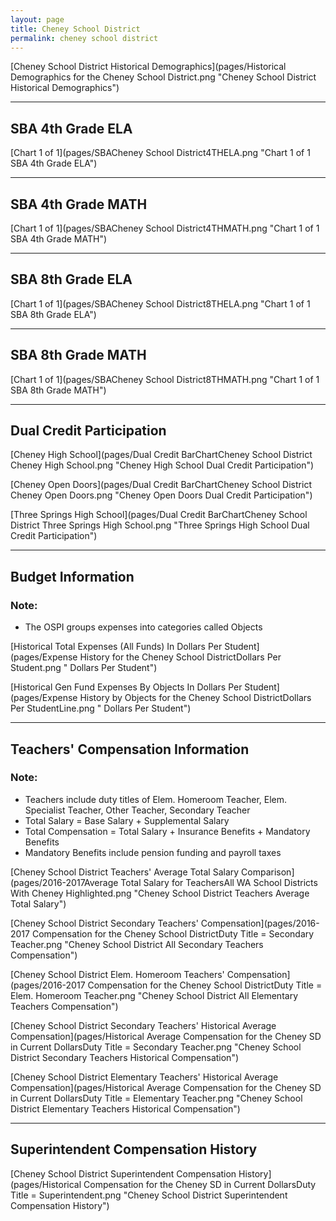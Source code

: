 ```yaml
---
layout: page
title: Cheney School District
permalink: cheney school district
---
```



[Cheney School District Historical Demographics](pages/Historical Demographics for the Cheney School District.png "Cheney School District Historical Demographics")

___

## SBA 4th Grade ELA

[Chart 1 of 1](pages/SBACheney School District4THELA.png "Chart 1 of 1 SBA 4th Grade ELA")


___

## SBA 4th Grade MATH

[Chart 1 of 1](pages/SBACheney School District4THMATH.png "Chart 1 of 1 SBA 4th Grade MATH")


___

## SBA 8th Grade ELA

[Chart 1 of 1](pages/SBACheney School District8THELA.png "Chart 1 of 1 SBA 8th Grade ELA")


___

## SBA 8th Grade MATH

[Chart 1 of 1](pages/SBACheney School District8THMATH.png "Chart 1 of 1 SBA 8th Grade MATH")


___

## Dual Credit Participation

[Cheney High School](pages/Dual Credit BarChartCheney School District Cheney High School.png "Cheney High School Dual Credit Participation")

[Cheney Open Doors](pages/Dual Credit BarChartCheney School District Cheney Open Doors.png "Cheney Open Doors Dual Credit Participation")

[Three Springs High School](pages/Dual Credit BarChartCheney School District Three Springs High School.png "Three Springs High School Dual Credit Participation")


___

## Budget Information
### Note:
- The OSPI groups expenses into categories called Objects

[Historical Total Expenses (All Funds) In Dollars Per Student](pages/Expense History for the Cheney School DistrictDollars Per Student.png " Dollars Per Student")

[Historical Gen Fund Expenses By Objects In Dollars Per Student](pages/Expense History by Objects for the Cheney School DistrictDollars Per StudentLine.png " Dollars Per Student")


___

## Teachers' Compensation Information
### Note:
- Teachers include duty titles of Elem. Homeroom Teacher, Elem. Specialist Teacher, Other Teacher, Secondary Teacher
- Total Salary = Base Salary + Supplemental Salary
- Total Compensation = Total Salary + Insurance Benefits + Mandatory Benefits
- Mandatory Benefits include pension funding and payroll taxes

[Cheney School District Teachers' Average Total Salary Comparison](pages/2016-2017Average Total Salary for TeachersAll WA School Districts With Cheney Highlighted.png "Cheney School District Teachers Average Total Salary")

[Cheney School District Secondary Teachers' Compensation](pages/2016-2017 Compensation for the Cheney School DistrictDuty Title = Secondary Teacher.png "Cheney School District All Secondary Teachers Compensation")

[Cheney School District Elem. Homeroom Teachers' Compensation](pages/2016-2017 Compensation for the Cheney School DistrictDuty Title = Elem. Homeroom Teacher.png "Cheney School District All Elementary Teachers Compensation")

[Cheney School District Secondary Teachers' Historical Average Compensation](pages/Historical Average Compensation for the Cheney SD in Current DollarsDuty Title = Secondary Teacher.png "Cheney School District Secondary Teachers Historical Compensation")

[Cheney School District Elementary Teachers' Historical Average Compensation](pages/Historical Average Compensation for the Cheney SD in Current DollarsDuty Title = Elementary Teacher.png "Cheney School District Elementary Teachers Historical Compensation")


___

## Superintendent Compensation History

[Cheney School District Superintendent Compensation History](pages/Historical Compensation for the Cheney SD in Current DollarsDuty Title = Superintendent.png "Cheney School District Superintendent Compensation History")

